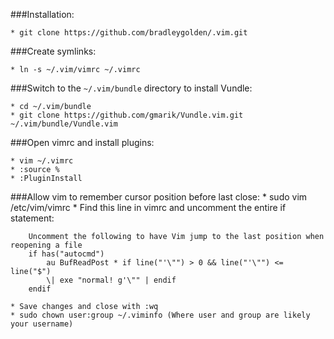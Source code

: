 ###Installation:

	* git clone https://github.com/bradleygolden/.vim.git

###Create symlinks:

	* ln -s ~/.vim/vimrc ~/.vimrc

###Switch to the `~/.vim/bundle` directory to install Vundle:

	* cd ~/.vim/bundle
	* git clone https://github.com/gmarik/Vundle.vim.git ~/.vim/bundle/Vundle.vim

###Open vimrc and install plugins:

	* vim ~/.vimrc
	* :source %
	* :PluginInstall

###Allow vim to remember cursor position before last close:
	* sudo vim /etc/vim/vimrc
	* Find this line in vimrc and uncomment the entire if statement:

		Uncomment the following to have Vim jump to the last position when reopening a file
		if has("autocmd")
			au BufReadPost * if line("'\"") > 0 && line("'\"") <= line("$")
			\| exe "normal! g'\"" | endif
		endif	

	* Save changes and close with :wq
	* sudo chown user:group ~/.viminfo (Where user and group are likely your username)
